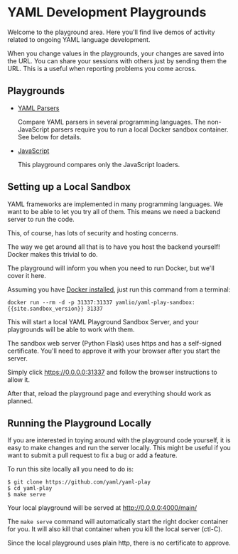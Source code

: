 ---
---
YAML Development Playgrounds
============================

Welcome to the playground area.
Here you'll find live demos of activity related to ongoing YAML language
development.

When you change values in the playgrounds, your changes are saved into the URL.
You can share your sessions with others just by sending them the URL.
This is a useful when reporting problems you come across.


## Playgrounds

* [YAML Parsers](parser)

  Compare YAML parsers in several programming languages.
  The non-JavaScript parsers require you to run a local Docker sandbox
  container.
  See below for details.

* [JavaScript](javascript)

  This playground compares only the JavaScript loaders.

<!--
* [Playground Development](devel)

  This is a playground that we use mostly for developing the playground
  functionality itself.
-->


## Setting up a Local Sandbox

YAML frameworks are implemented in many programming languages.
We want to be able to let you try all of them.
This means we need a backend server to run the code.

This, of course, has lots of security and hosting concerns.

The way we get around all that is to have you host the backend yourself!
Docker makes this trivial to do.

The playground will inform you when you need to run Docker, but we'll cover it
here.

Assuming you have
<a href="https://docs.docker.com/get-docker/" target="_blank">Docker installed</a>,
just run this command from a terminal:

```
docker run --rm -d -p 31337:31337 yamlio/yaml-play-sandbox:{{site.sandbox_version}} 31337
```

This will start a local YAML Playground Sandbox Server, and your playgrounds
will be able to work with them.

The sandbox web server (Python Flask) uses https and has a self-signed
certificate.
You'll need to approve it with your browser after you start the server.

Simply click
<a href="https://0.0.0.0:31337" target="_blank">https://0.0.0.0:31337</a>
and follow the browser instructions to allow it.

After that, reload the playground page and everything should work as planned.


## Running the Playground Locally

If you are interested in toying around with the playground code yourself, it is
easy to make changes and run the server locally.
This might be useful if you want to submit a pull request to fix a bug or add a
feature.

To run this site locally all you need to do is:

```
$ git clone https://github.com/yaml/yaml-play
$ cd yaml-play
$ make serve
```

Your local playground will be served at
<a href="http://0.0.0.0:4000/main/" target="_blank">http://0.0.0.0:4000/main/</a>

The `make serve` command will automatically start the right docker container
for you.
It will also kill that container when you kill the local server (ctl-C).

Since the local playground uses plain http, there is no certificate to approve.
